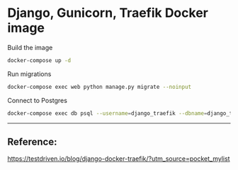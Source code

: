 # Django, Gunicorn, Traefik Docker image

Build the image

```bash
docker-compose up -d
```

Run migrations

```bash
docker-compose exec web python manage.py migrate --noinput
```

Connect to Postgres
```bash
docker-compose exec db psql --username=django_traefik --dbname=django_traefik
```

--- 
## Reference: 
https://testdriven.io/blog/django-docker-traefik/?utm_source=pocket_mylist
